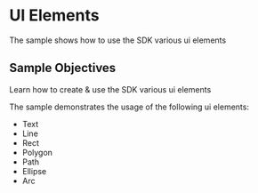 # UI Elements

The sample shows how to use the SDK various ui elements

## Sample Objectives

Learn how to create & use the SDK various ui elements

The sample demonstrates the usage of the following ui elements:

- Text
- Line
- Rect
- Polygon
- Path
- Ellipse
- Arc



